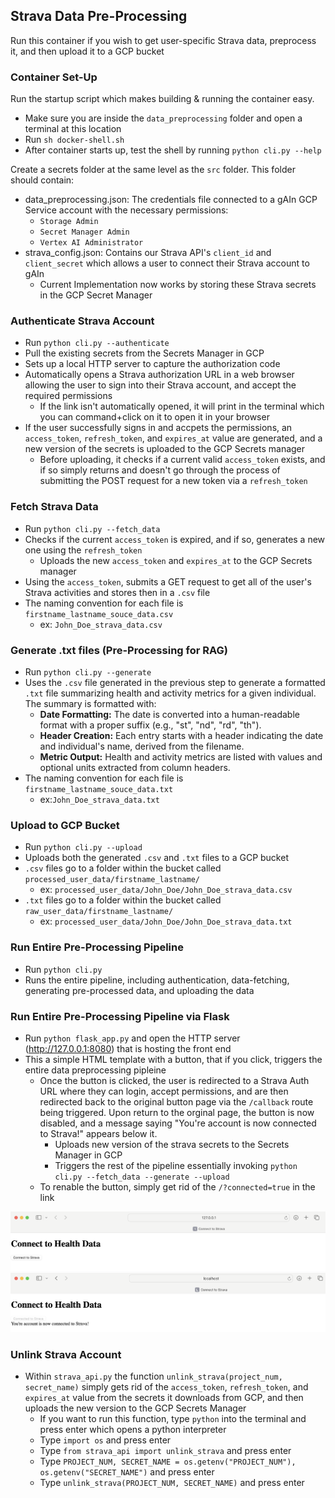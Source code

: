 ## Strava Data Pre-Processing
Run this container if you wish to get user-specific Strava data, preprocess it, and then upload it to a GCP bucket

### Container Set-Up
Run the startup script which makes building & running the container easy.

- Make sure you are inside the `data_preprocessing` folder and open a terminal at this location
- Run `sh docker-shell.sh`
- After container starts up, test the shell by running `python cli.py --help`

Create a secrets folder at the same level as the `src` folder.
This folder should contain:
- data_preprocessing.json: The credentials file connected to a gAIn GCP Service account with the necessary permissions:
  - `Storage Admin`
  - `Secret Manager Admin`
  - `Vertex AI Administrator`
- strava_config.json: Contains our Strava API's `client_id` and `client_secret` which allows a user to connect their Strava account to gAIn
  - Current Implementation now works by storing these Strava secrets in the GCP Secret Manager

### Authenticate Strava Account
- Run `python cli.py --authenticate`
- Pull the existing secrets from the Secrets Manager in GCP
- Sets up a local HTTP server to capture the authorization code
- Automatically opens a Strava authorization URL in a web browser allowing the user to sign into their Strava account, and accept the required permissions
  - If the link isn't automatically opened, it will print in the terminal which you can command+click on it to open it in your browser
- If the user successfully signs in and accpets the permissions, an `access_token`, `refresh_token`, and `expires_at` value are generated, and a new version of the secrets is uploaded to the GCP Secrets manager
  - Before uploading, it checks if a current valid `access_token` exists, and if so simply returns and doesn't go through the process of submitting the POST request for a new token via a `refresh_token`


### Fetch Strava Data
- Run `python cli.py --fetch_data`
- Checks if the current `access_token` is expired, and if so, generates a new one using the `refresh_token`
  - Uploads the new `access_token` and `expires_at` to the GCP Secrets manager
- Using the `access_token`, submits a GET request to get all of the user's Strava activities and stores then in a `.csv` file
- The naming convention for each file is `firstname_lastname_souce_data.csv`
  - ex: `John_Doe_strava_data.csv`

### Generate .txt files (Pre-Processing for RAG)
- Run `python cli.py --generate`
- Uses the `.csv` file generated in the previous step to generate a formatted `.txt` file summarizing health and activity metrics for a given individual. The summary is formatted with:
  - **Date Formatting:** The date is converted into a human-readable format with a proper suffix (e.g., "st", "nd", "rd", "th").
  - **Header Creation:** Each entry starts with a header indicating the date and individual's name, derived from the filename.
  - **Metric Output:** Health and activity metrics are listed with values and optional units extracted from column headers.
- The naming convention for each file is `firstname_lastname_souce_data.txt`
  - ex:`John_Doe_strava_data.txt`


### Upload to GCP Bucket
- Run `python cli.py --upload`
- Uploads both the generated `.csv` and `.txt` files to a GCP bucket
- `.csv` files go to a folder within the bucket called `processed_user_data/firstname_lastname/`
  - ex: `processed_user_data/John_Doe/John_Doe_strava_data.csv`
- `.txt` files go to a folder within the bucket called `raw_user_data/firstname_lastname/`
  - ex: `processed_user_data/John_Doe/John_Doe_strava_data.txt`


### Run Entire Pre-Processing Pipeline
- Run `python cli.py`
- Runs the entire pipeline, including authentication, data-fetching, generating pre-processed data, and uploading the data


### Run Entire Pre-Processing Pipeline via Flask
- Run `python flask_app.py` and open the HTTP server (http://127.0.0.1:8080) that is hosting the front end
- This a simple HTML template with a button, that if you click, triggers the entire data preprocessing pipleine
  - Once the button is clicked, the user is redirected to a Strava Auth URL where they can login, accept permissions, and are then redirected back to the original button page via the `/callback` route being triggered. Upon return to the orginal page, the button is now disabled, and a message saying "You're account is now connected to Strava!" appears below it.
    - Uploads new version of the strava secrets to the Secrets Manager in GCP
    - Triggers the rest of the pipeline essentially invoking `python cli.py --fetch_data --generate --upload`
  - To renable the button, simply get rid of the `/?connected=true` in the link

<img src="../../../../images/flask1.png">
<img src="../../../../images/flask2.png">


### Unlink Strava Account
- Within `strava_api.py` the function `unlink_strava(project_num, secret_name)` simply gets rid of the `access_token`, `refresh_token`, and `expires_at` value from the secrets it downloads from GCP, and then uploads the new version to the GCP Secrets Manager
  - If you want to run this function, type `python` into the terminal and press enter which opens a python interpreter
  - Type `import os` and press enter
  - Type `from strava_api import unlink_strava` and press enter
  - Type `PROJECT_NUM, SECRET_NAME = os.getenv("PROJECT_NUM"), os.getenv("SECRET_NAME")` and press enter
  - Type `unlink_strava(PROJECT_NUM, SECRET_NAME)` and press enter
